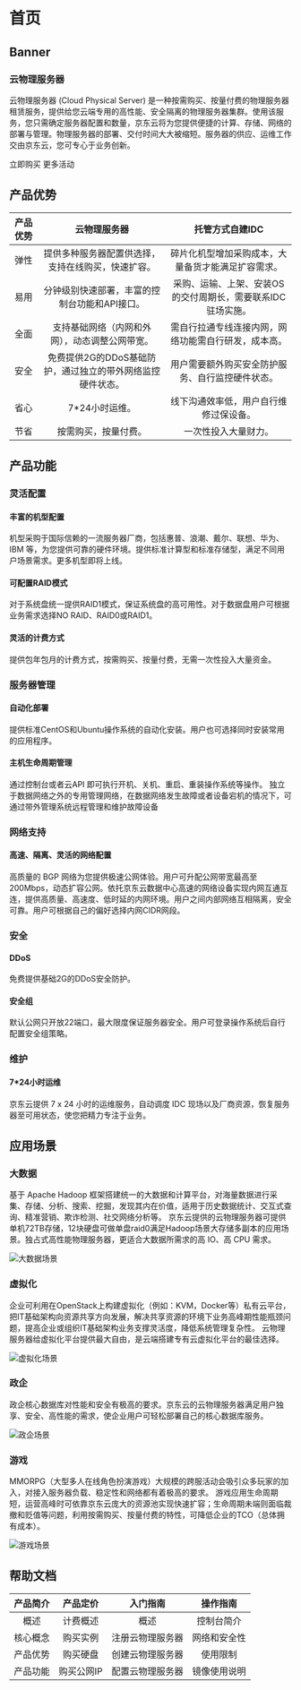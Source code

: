 # 首页

## Banner

### 云物理服务器

云物理服务器 (Cloud Physical Server) 是一种按需购买、按量付费的物理服务器租赁服务，提供给您云端专用的高性能、安全隔离的物理服务器集群。使用该服务，您只需确定服务器配置和数量，京东云将为您提供便捷的计算、存储、网络的部署与管理。物理服务器的部署、交付时间大大被缩短。服务器的供应、运维工作交由京东云，您可专心于业务创新。

立即购买
更多活动

## 产品优势

|**产品优势**|**云物理服务器**|**托管方式自建IDC**|
|:--:|:--:|:--:|
|弹性|提供多种服务器配置供选择，支持在线购买，快速扩容。|碎片化机型增加采购成本，大量备货才能满足扩容需求。|
|易用|分钟级别快速部署，丰富的控制台功能和API接口。|采购、运输、上架、安装OS的交付周期长，需要联系IDC 驻场实施。|
|全面|支持基础网络（内网和外网），动态调整公网带宽。|需自行拉通专线连接内网，网络功能需自行研发，成本高。|
|安全|免费提供2G的DDoS基础防护，通过独立的带外网络监控硬件状态。|用户需要额外购买安全防护服务、自行监控硬件状态。|
|省心|7*24小时运维。|线下沟通效率低，用户自行维修过保设备。|
|节省|按需购买，按量付费。|一次性投入大量财力。|

## 产品功能

### 灵活配置
#### 丰富的机型配置
机型采购于国际信赖的一流服务器厂商，包括惠普、浪潮、戴尔、联想、华为、IBM 等，为您提供可靠的硬件环境。提供标准计算型和标准存储型，满足不同用户场景需求。更多机型即将上线。

#### 可配置RAID模式
对于系统盘统一提供RAID1模式，保证系统盘的高可用性。对于数据盘用户可根据业务需求选择NO RAID、RAID0或RAID1。

#### 灵活的计费方式
提供包年包月的计费方式，按需购买、按量付费，无需一次性投入大量资金。

### 服务器管理
#### 自动化部署
提供标准CentOS和Ubuntu操作系统的自动化安装。用户也可选择同时安装常用的应用程序。

#### 主机生命周期管理
通过控制台或者云API 即可执行开机、关机、重启、重装操作系统等操作。 独立于数据网络之外的专用管理网络，在数据网络发生故障或者设备宕机的情况下，可通过带外管理系统远程管理和维护故障设备

### 网络支持
#### 高速、隔离、灵活的网络配置
高质量的 BGP 网络为您提供极速公网体验。用户可升配公网带宽最高至200Mbps，动态扩容公网。依托京东云数据中心高速的网络设备实现内网互通互连，提供高质量、高速度、低时延的内网环境。用户之间内部网络互相隔离，安全可靠。用户可根据自己的偏好选择内网CIDR网段。

### 安全
#### DDoS
免费提供基础2G的DDoS安全防护。

#### 安全组
默认公网只开放22端口，最大限度保证服务器安全。用户可登录操作系统后自行配置安全组策略。

### 维护
#### 7*24小时运维
京东云提供 7 x 24 小时的运维服务，自动调度 IDC 现场以及厂商资源，恢复服务器至可用状态，使您把精力专注于业务。

## 应用场景
### 大数据
基于 Apache Hadoop 框架搭建统一的大数据和计算平台，对海量数据进行采集、存储、分析、搜索、挖掘，发现其内在价值，适用于历史数据统计、交互式查询、精准营销、欺诈检测、社交网络分析等。 京东云提供的云物理服务器可提供单机72TB存储，12块硬盘可做单盘raid0满足Hadoop场景大存储多副本的应用场景。独占式高性能物理服务器，更适合大数据所需求的高 IO、高 CPU 需求。

![大数据场景](https://github.com/jdcloudcom/cn/blob/edit/image/Hyper-Converged-IDC/Cloud-Physical-Server/CPS001.PNG)

### 虚拟化
企业可利用在OpenStack上构建虚拟化（例如：KVM，Docker等）私有云平台，把IT基础架构向资源共享方向发展，解决共享资源的环境下业务高峰期性能瓶颈问题，提高企业或组织IT基础架构业务支撑灵活度，降低系统管理复杂性。 云物理服务器给虚拟化平台提供最大自由，是云端搭建专有云虚拟化平台的最佳选择。

![虚拟化场景](https://github.com/jdcloudcom/cn/blob/edit/image/Hyper-Converged-IDC/Cloud-Physical-Server/CPS002.png)

### 政企
政企核心数据库对性能和安全有极高的要求。京东云的云物理服务器满足用户独享、安全、高性能的需求，使企业用户可轻松部署自己的核心数据库服务。

![政企场景](https://github.com/jdcloudcom/cn/blob/edit/image/Hyper-Converged-IDC/Cloud-Physical-Server/CPS003.PNG)

### 游戏
MMORPG（大型多人在线角色扮演游戏）大规模的跨服活动会吸引众多玩家的加入，对接入服务器负载、稳定性和网络都有着极高的要求。 游戏应用生命周期短，运营高峰时可依靠京东云庞大的资源池实现快速扩容；生命周期未端则面临裁撤和贬值等问题，利用按需购买、按量付费的特性，可降低企业的TCO（总体拥有成本）。

![游戏场景](https://github.com/jdcloudcom/cn/blob/edit/image/Hyper-Converged-IDC/Cloud-Physical-Server/CPS004.PNG)

## 帮助文档

|产品简介|产品定价|入门指南|操作指南|
|:--:|:--:|:--:|:--:|
|概述|计费概述|概述|控制台简介|
|核心概念|购买实例|注册云物理服务器|网络和安全性|
|产品优势|购买硬盘|创建云物理服务器|使用限制|
|产品功能|购买公网IP|配置云物理服务器|镜像使用说明|

